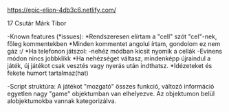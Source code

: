 https://epic-elion-4db3c6.netlify.com/

17
Csutár Márk Tibor

-Known features (*issues):
*Rendszeresen elírtam a "cell" szót "cel"-nek, főleg kommentekben
*Minden kommentet angolul írtam, gondolom ez nem gáz :/
*Ha telefonon játszol:
	-nehéz módban kicsit nyomik a cellák
	-Evinens módon nincs jobbklikk
*Ha nehézséget váltasz, mindenképp újraindul a játék, új játékot csak vesztés vagy nyerás után indthatsz.
*Idézeteket és fekete humort tartalmaz(hat)

-Script struktúra:
A játékot "mozgató" összes funkció, változó információ egyetlen nagy "game" objektumban van elhelyezve.
Az objektumon belül alobjektumokba vannak kategorizálva.
